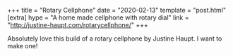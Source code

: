 +++
title = "Rotary Cellphone"
date = "2020-02-13"
template = "post.html"
[extra]
hype = "A home made cellphone with rotary dial"
link = "http://justine-haupt.com/rotarycellphone/"
+++

Absolutely love this build of a rotary cellphone by Justine Haupt. I want to make one!
